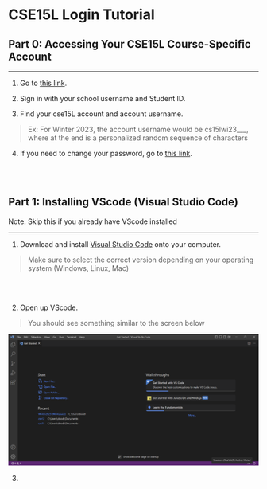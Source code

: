 # CSE15L Login Tutorial

## Part 0: Accessing Your CSE15L Course-Specific Account

---------------------------------------------------------

1. Go to [this link](https://sdacs.ucsd.edu/~icc/index.php).

2. Sign in with your school username and Student ID.

3. Find your cse15L account and account username.
> Ex: For Winter 2023, the account username would be cs15lwi23___, where at the end is a personalized random sequence of characters

4. If you need to change your password, go to [this link](https://docs.google.com/document/d/1hs7CyQeh-MdUfM9uv99i8tqfneos6Y8bDU0uhn1wqho/edit).

<br/>
<br/>

## Part 1: Installing VScode (Visual Studio Code)
Note: Skip this if you already have VScode installed

---------------------------------------------------------

1. Download and install [Visual Studio Code](https://code.visualstudio.com/Download) onto your computer.
> Make sure to select the correct version depending on your operating system (Windows, Linux, Mac)

<br/>
<br/>

2. Open up VScode.
> You should see something similar to the screen below
> 
![VScode Start-Up Screen](vscode-start.png)

3.   

